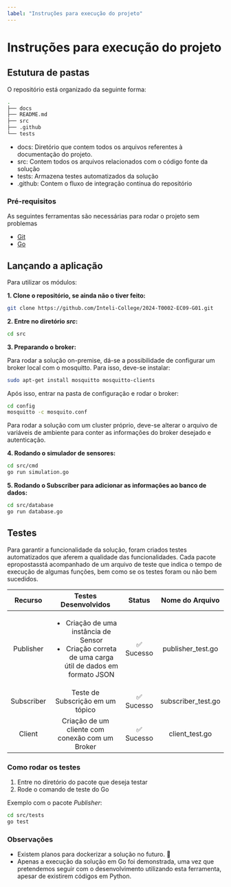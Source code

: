 ```yaml
---
label: "Instruções para execução do projeto"
---
```


# Instruções para execução do projeto


## Estutura de pastas

O repositório está organizado da seguinte forma:

```bash
.
├── docs
├── README.md
├── src
├── .github
└── tests
```

- docs: Diretório que contem todos os arquivos referentes à documentação do projeto.
- src: Contem todos os arquivos relacionados com o código fonte da solução
- tests: Armazena testes automatizados da solução
- .github: Contem o fluxo de integração contínua do repositório

### Pré-requisitos
As seguintes ferramentas são necessárias para rodar o projeto sem problemas

- [Git](https://git-scm.com/book/en/v2/Getting-Started-Installing-Git)
- [Go](https://go.dev/doc/install)

## Lançando a aplicação

Para utilizar os módulos:

**1. Clone o repositório, se ainda não o tiver feito:**

```bash
git clone https://github.com/Inteli-College/2024-T0002-EC09-G01.git
```

**2. Entre no diretório _src_:**

```bash
cd src
```

**3. Preparando o broker:**

Para rodar a solução on-premise, dá-se a possibilidade de configurar um broker local com o mosquitto. Para isso, deve-se instalar:

```bash
sudo apt-get install mosquitto mosquitto-clients
```

Após isso, entrar na pasta de configuração e rodar o broker:

```bash
cd config
mosquitto -c mosquito.conf
```

Para rodar a solução com um cluster próprio, deve-se alterar o arquivo de variáveis de ambiente para conter as informações do broker desejado e autenticação.

**4. Rodando o simulador de sensores:**

```bash
cd src/cmd
go run simulation.go
```

**5. Rodando o Subscriber para adicionar as informações ao banco de dados:**

```bash
cd src/database
go run database.go
```

## Testes
Para garantir a funcionalidade da solução, foram criados testes automatizados que aferem a qualidade das funcionalidades. Cada pacote epropostasstá acompanhado de um arquivo de teste que indica o tempo de execução de algumas funções, bem como se os testes foram ou não bem sucedidos.

| Recurso | Testes Desenvolvidos | Status | Nome do Arquivo |
|:-------:|:--------------------:|:------:|:---------------:|
| Publisher | <ul><li>Criação de uma instância de Sensor</li><li>Criação correta de uma carga útil de dados em formato JSON</li></ul> | ✅ Sucesso | publisher_test.go |
| Subscriber | Teste de Subscrição em um tópico | ✅ Sucesso | subscriber_test.go |
| Client | Criação de um cliente com conexão com um Broker | ✅ Sucesso| client_test.go |



### Como rodar os testes

1. Entre no diretório do pacote que deseja testar
2. Rode o comando de teste do Go

Exemplo com o pacote _Publisher_:

```bash
cd src/tests
go test
```

### Observações
- Existem planos para dockerizar a solução no futuro. 🐋
- Apenas a execução da solução em Go foi demonstrada, uma vez que pretendemos seguir com o desenvolvimento utilizando esta ferramenta, apesar de existirem códigos em Python.
